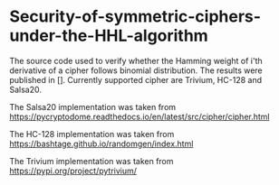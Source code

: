 # Security-of-symmetric-ciphers-under-the-HHL-algorithm
The source code used to verify whether the Hamming weight of i'th derivative of a cipher follows binomial distribution. The results were published in []. Currently supported cipher are Trivium, HC-128 and Salsa20. 

The Salsa20 implementation was taken from https://pycryptodome.readthedocs.io/en/latest/src/cipher/cipher.html

The HC-128 implementation was taken from https://bashtage.github.io/randomgen/index.html

The Trivium implementation was taken from https://pypi.org/project/pytrivium/
